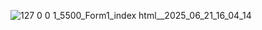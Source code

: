 ![127 0 0 1_5500_Form1_index html__2025_06_21_16_04_14](https://github.com/user-attachments/assets/a076a0c9-9f48-4c15-a72c-ad70eb8e619c)
